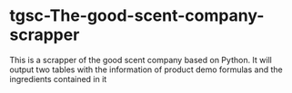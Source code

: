 # tgsc-The-good-scent-company-scrapper
This is a scrapper of the good scent company based on Python. It will output two tables with the information of product demo formulas and the ingredients contained in it
